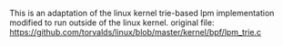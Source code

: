 This is an adaptation of the linux kernel trie-based lpm implementation
modified to run outside of the linux kernel.
original file: https://github.com/torvalds/linux/blob/master/kernel/bpf/lpm_trie.c
